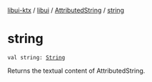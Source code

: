 [libui-ktx](../../index.md) / [libui](../index.md) / [AttributedString](index.md) / [string](./string.md)

# string

`val string: `[`String`](https://kotlinlang.org/api/latest/jvm/stdlib/kotlin/-string/index.html)

Returns the textual content of AttributedString.

